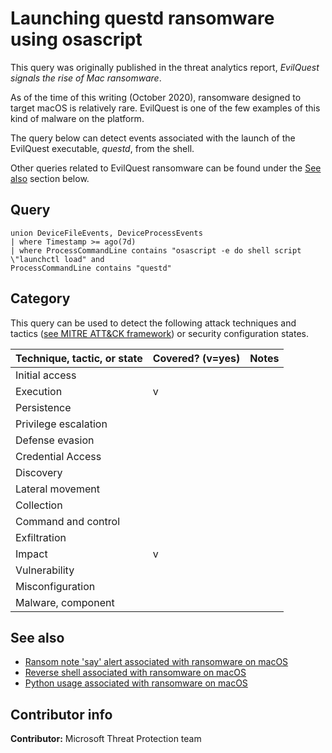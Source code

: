 # Launching questd ransomware using osascript

This query was originally published in the threat analytics report, *EvilQuest signals the rise of Mac ransomware*.

As of the time of this writing (October 2020), ransomware designed to target macOS is relatively rare. EvilQuest is one of the few examples of this kind of malware on the platform.

The query below can detect events associated with the launch of the EvilQuest executable, *questd*, from the shell.

Other queries related to EvilQuest ransomware can be found under the [See also](#see-also) section below.

## Query

```kusto
union DeviceFileEvents, DeviceProcessEvents  
| where Timestamp >= ago(7d)  
| where ProcessCommandLine contains "osascript -e do shell script \"launchctl load" and  
ProcessCommandLine contains "questd"
```

## Category

This query can be used to detect the following attack techniques and tactics ([see MITRE ATT&CK framework](https://attack.mitre.org/)) or security configuration states.

| Technique, tactic, or state | Covered? (v=yes) | Notes |
|-|-|-|
| Initial access |  |  |
| Execution | v |  |
| Persistence |  |  |
| Privilege escalation |  |  |
| Defense evasion |  |  |
| Credential Access |  |  |
| Discovery |  |  |
| Lateral movement |  |  |
| Collection |  |  |
| Command and control |  |  |
| Exfiltration |  |  |
| Impact | v |  |
| Vulnerability |  |  |
| Misconfiguration |  |  |
| Malware, component |  |  |

## See also

* [Ransom note 'say' alert associated with ransomware on macOS](..\Impact\ransom-note-creation-macos.md)
* [Reverse shell associated with ransomware on macOS](..\Command%20and%20Control\reverse-shell-ransomware-macos.md)
* [Python usage associated with ransomware on macOS](..\Command%20and%20Control\python-use-by-ransomware-macos.md)

## Contributor info

**Contributor:** Microsoft Threat Protection team
